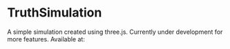 # TruthSimulation
A simple simulation created using three.js. Currently under development for more features. Available at:
